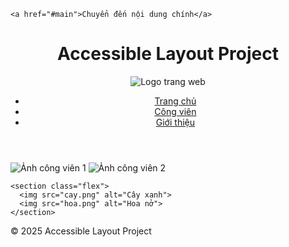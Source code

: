 <!DOCTYPE html>
<html lang="en">
<head>
    <meta charset="UTF-8">
    <meta name="viewport" content="width=device-width, initial-scale=1.0">
    <title>Document</title>
    <link rel="stylesheet" href="../css/ok.css">
</head>
<body>
    
    <a href="#main">Chuyển đến nội dung chính</a>

  <header>
    <h1>Accessible Layout Project</h1>
    <nav>
      <img src="Untitled.png" alt="Logo trang web">
      <ul>
        <li><a href="index.html">Trang chủ</a></li>
        <li><a href="park.html">Công viên</a></li>
        <li><a href="about.html">Giới thiệu</a></li>
      </ul>
    </nav>
  </header>

  <main id="main">
    <section class="grid">
      <img src="CV1.png" alt="Ảnh công viên 1">
      <img src="CV2.png" alt="Ảnh công viên 2">
    </section>

    <section class="flex">
      <img src="cay.png" alt="Cây xanh">
      <img src="hoa.png" alt="Hoa nở">
    </section>
  </main>

  <footer>
    <p>&copy; 2025 Accessible Layout Project</p>
  </footer>
    
</body>
</html>

